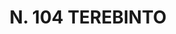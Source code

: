 ---
title: "N. 104 TEREBINTO"
plant-name: "N. 104"
plant-number: "104"
plant-img1: "/assets/img/plant104_verso.jpg"
plant-img2: "/assets/img/plant104.jpg"
plant-xml: "/assets/xml/plant104.xml"
plant-title: "N. 104 TEREBINTO"
plant-taxon-link: ""
plant-taxon-content: ""
layout: single-xml
---